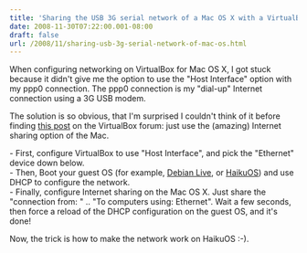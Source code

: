 ```yaml
---
title: 'Sharing the USB 3G serial network of a Mac OS X with a VirtualBox guest machine'
date: 2008-11-30T07:22:00.001-08:00
draft: false
url: /2008/11/sharing-usb-3g-serial-network-of-mac-os.html
---
```


When configuring networking on VirtualBox for Mac OS X, I got stuck because it didn't give me the option to use the "Host Interface" option with my ppp0 connection. The ppp0 connection is my "dial-up" Internet connection using a 3G USB modem.  
  
The solution is so obvious, that I'm surprised I couldn't think of it before finding [this post](http://forums.virtualbox.org/viewtopic.php?p=37658&sid=485edee6410389582ef8d79e0419e280) on the VirtualBox forum: just use the (amazing) Internet sharing option of the Mac.  
  
\- First, configure VirtualBox to use "Host Interface", and pick the "Ethernet" device down below.  
\- Then, Boot your guest OS (for example, [Debian Live](http://debian-live.alioth.debian.org/), or [HaikuOS](http://haiku-os.org/)) and use DHCP to configure the network.  
\- Finally, configure Internet sharing on the Mac OS X. Just share the "connection from: " .. "To computers using: Ethernet". Wait a few seconds, then force a reload of the DHCP configuration on the guest OS, and it's done!  
  
Now, the trick is how to make the network work on HaikuOS :-).